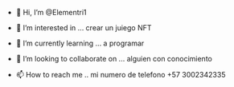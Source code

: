 - 👋 Hi, I’m @Elementri1
- 👀 I’m interested in ... crear un juiego NFT
- 🌱 I’m currently learning ... a programar 

- 💞️ I’m looking to collaborate on ... alguien con conocimiento 
- 📫 How to reach me .. 
mi numero de telefono +57 3002342335

<!---
Elementri1/Elementri1 is a ✨ special ✨ repository because its `README.md` (this file) appears on your GitHub profile.
You can click the Preview link to take a look at your changes.
--->
